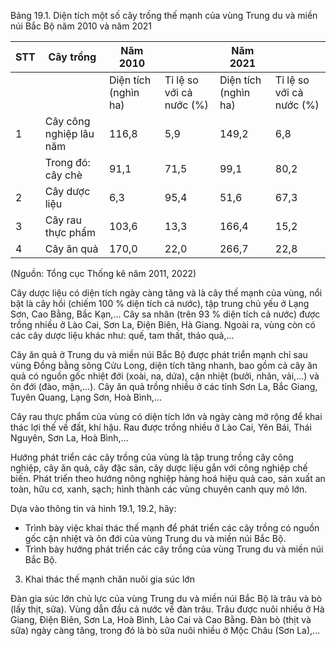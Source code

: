 Bảng 19.1. Diện tích một số cây trồng thế mạnh
của vùng Trung du và miền núi Bắc Bộ năm 2010 và năm 2021

| STT | Cây trồng | Năm 2010 | | Năm 2021 | |
|-----|-----------|-----------|------------|-----------|------------|
| | | Diện tích (nghìn ha) | Tỉ lệ so với cả nước (%) | Diện tích (nghìn ha) | Tỉ lệ so với cả nước (%) |
| 1 | Cây công nghiệp lâu năm | 116,8 | 5,9 | 149,2 | 6,8 |
| | Trong đó: cây chè | 91,1 | 71,5 | 99,1 | 80,2 |
| 2 | Cây dược liệu | 6,3 | 95,4 | 51,6 | 67,3 |
| 3 | Cây rau thực phẩm | 103,6 | 13,3 | 166,4 | 15,2 |
| 4 | Cây ăn quả | 170,0 | 22,0 | 266,7 | 22,8 |

(Nguồn: Tổng cục Thống kê năm 2011, 2022)

Cây dược liệu có diện tích ngày càng tăng và là cây thế mạnh của vùng, nổi bật là cây hồi (chiếm 100 % diện tích cả nước), tập trung chủ yếu ở Lạng Sơn, Cao Bằng, Bắc Kạn,... Cây sa nhân (trên 93 % diện tích cả nước) được trồng nhiều ở Lào Cai, Sơn La, Điện Biên, Hà Giang. Ngoài ra, vùng còn có các cây dược liệu khác như: quế, tam thất, thảo quả,...

Cây ăn quả ở Trung du và miền núi Bắc Bộ được phát triển mạnh chỉ sau vùng Đồng bằng sông Cửu Long, diện tích tăng nhanh, bao gồm cả cây ăn quả có nguồn gốc nhiệt đới (xoài, na, dứa), cận nhiệt (bưởi, nhãn, vải,...) và ôn đới (đào, mận,...). Cây ăn quả trồng nhiều ở các tỉnh Sơn La, Bắc Giang, Tuyên Quang, Lạng Sơn, Hoà Bình,...

Cây rau thực phẩm của vùng có diện tích lớn và ngày càng mở rộng để khai thác lợi thế về đất, khí hậu. Rau được trồng nhiều ở Lào Cai, Yên Bái, Thái Nguyên, Sơn La, Hoà Bình,...

Hướng phát triển các cây trồng của vùng là tập trung trồng cây công nghiệp, cây ăn quả, cây đặc sản, cây dược liệu gắn với công nghiệp chế biến. Phát triển theo hướng nông nghiệp hàng hoá hiệu quả cao, sản xuất an toàn, hữu cơ, xanh, sạch; hình thành các vùng chuyên canh quy mô lớn.

Dựa vào thông tin và hình 19.1, 19.2, hãy:
- Trình bày việc khai thác thế mạnh để phát triển các cây trồng có nguồn gốc cận nhiệt và ôn đới của vùng Trung du và miền núi Bắc Bộ.
- Trình bày hướng phát triển các cây trồng của vùng Trung du và miền núi Bắc Bộ.

3. Khai thác thế mạnh chăn nuôi gia súc lớn

Đàn gia súc lớn chủ lực của vùng Trung du và miền núi Bắc Bộ là trâu và bò (lấy thịt, sữa). Vùng dẫn đầu cả nước về đàn trâu. Trâu được nuôi nhiều ở Hà Giang, Điện Biên, Sơn La, Hoà Bình, Lào Cai và Cao Bằng. Đàn bò (thịt và sữa) ngày càng tăng, trong đó là bò sữa nuôi nhiều ở Mộc Châu (Sơn La),...